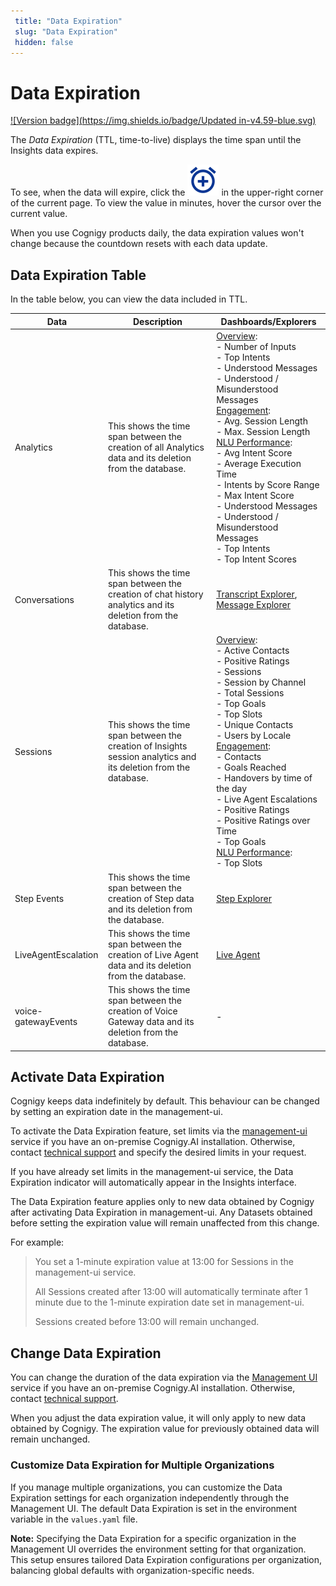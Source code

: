 ```yaml
---
 title: "Data Expiration" 
 slug: "Data Expiration" 
 hidden: false 
---
```

# Data Expiration

[![Version badge](https://img.shields.io/badge/Updated in-v4.59-blue.svg)](../release-notes/4.59.md)

The *Data Expiration* (TTL, time-to-live) displays the time span until the Insights data expires. 

To see, when the data will expire, click the ![clock](../_assets/insights/icons/clock.svg) in the upper-right corner of the current page. To view the value in minutes, hover the cursor over the current value.

When you use Cognigy products daily, the data expiration values won't change because the countdown resets with each data update.

## Data Expiration Table

In the table below, you can view the data included in TTL.

| Data                | Description                                                                                                       | Dashboards/Explorers                                                                                                                                                                                                                                                                                                                                                                                                                                                                                                                         |
|---------------------|-------------------------------------------------------------------------------------------------------------------|----------------------------------------------------------------------------------------------------------------------------------------------------------------------------------------------------------------------------------------------------------------------------------------------------------------------------------------------------------------------------------------------------------------------------------------------------------------------------------------------------------------------------------------------|
| Analytics           | This shows the time span between the creation of all Analytics data and its deletion from the database.           | [Overview](dashboards/overview.md): <br>- Number of Inputs <br>- Top Intents  <br>- Understood Messages  <br>- Understood / Misunderstood Messages<br> [Engagement](dashboards/engagement.md): <br>- Avg. Session Length<br> - Max. Session Length <br> [NLU Performance](dashboards/nlu-performance.md): <br> - Avg Intent Score <br> - Average Execution Time <br> - Intents by Score Range <br> - Max Intent Score <br> - Understood Messages <br> - Understood / Misunderstood Messages <br> - Top Intents <br> - Top Intent Scores <br> | 
| Conversations       | This shows the time span between the creation of chat history analytics and its deletion from the database.       | [Transcript Explorer](explorers/transcript.md), [Message Explorer](explorers/message.md)                                                                                                                                                                                                                                                                                                                                                                                                                                                     |
| Sessions            | This shows the time span between the creation of Insights session analytics and its deletion from the database.   | [Overview](dashboards/overview.md): <br> - Active Contacts<br> - Positive Ratings<br> - Sessions<br> - Session by Channel<br> - Total Sessions<br> - Top Goals<br>- Top Slots<br> - Unique Contacts<br> - Users by Locale<br> [Engagement](dashboards/engagement.md): <br>- Contacts <br>- Goals Reached <br>- Handovers by time of the day <br>- Live Agent Escalations <br>- Positive Ratings <br>- Positive Ratings over Time <br>- Top Goals <br>[NLU Performance](dashboards/nlu-performance.md):<br>- Top Slots                        | 
| Step Events         | This shows the time span between the creation of Step data and its deletion from the database.                    | [Step Explorer](explorers/step.md)                                                                                                                                                                                                                                                                                                                                                                                                                                                                                                           |
| LiveAgentEscalation | This shows the time span between the creation of Live Agent data and its deletion from the database.              | [Live Agent](dashboards/live-agent.md)                                                                                                                                                                                                                                                                                                                                                                                                                                                                                                       |
| voice-gatewayEvents | This shows the time span between the creation of Voice Gateway data and its deletion from the database.           | -                                                                                                                                                                                                                                                                                                                                                                                                                                                                                                                                            |


## Activate Data Expiration

Cognigy keeps data indefinitely by default. This behaviour can be changed by setting an expiration date in the management-ui.

To activate the Data Expiration feature, set limits via the [management-ui](../ai/administer/access/management-ui.md#expiration-values--ttl--for-sensitive-data) service if you have an on-premise Cognigy.AI installation. Otherwise, contact [technical support](../help/get-help.md#help-center) and specify the desired limits in your request.

If you have already set limits in the management-ui service, the Data Expiration indicator will automatically appear in the Insights interface.

The Data Expiration feature applies only to new data obtained by Cognigy after activating Data Expiration in management-ui. Any Datasets obtained before setting the expiration value will remain unaffected from this change.

For example:

> You set a 1-minute expiration value at 13:00 for Sessions in the management-ui service.
> 
> All Sessions created after 13:00 will automatically terminate after 1 minute due to the 1-minute expiration date set in management-ui.
> 
> Sessions created before 13:00 will remain unchanged.

## Change Data Expiration

You can change the duration of the data expiration via the [Management UI](../ai/administer/access/management-ui.md#expiration-values--ttl--for-sensitive-data) service if you have an on-premise Cognigy.AI installation. Otherwise, contact [technical support](../help/get-help.md#help-center). 

When you adjust the data expiration value, it will only apply to new data obtained by Cognigy. The expiration value for previously obtained data will remain unchanged.

### Customize Data Expiration for Multiple Organizations

If you manage multiple organizations, you can customize the Data Expiration settings for each organization independently through the Management UI.
The default Data Expiration is set in the environment variable in the `values.yaml` file.

**Note:**
Specifying the Data Expiration for a specific organization in the Management UI overrides the environment setting for that organization. 
This setup ensures tailored Data Expiration configurations per organization, balancing global defaults with organization-specific needs.